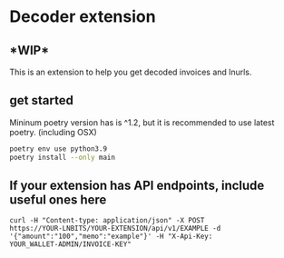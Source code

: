 <h1>Decoder extension</h1>
<h2>*WIP*</h2>
This is an extension to help you get decoded invoices and lnurls. 

## get started 

Mininum poetry version has is ^1.2, but it is recommended to use latest poetry. (including OSX)

```sh
poetry env use python3.9
poetry install --only main
```

<h2>If your extension has API endpoints, include useful ones here</h2>

<code>curl -H "Content-type: application/json" -X POST https://YOUR-LNBITS/YOUR-EXTENSION/api/v1/EXAMPLE -d '{"amount":"100","memo":"example"}' -H "X-Api-Key: YOUR_WALLET-ADMIN/INVOICE-KEY"</code>
